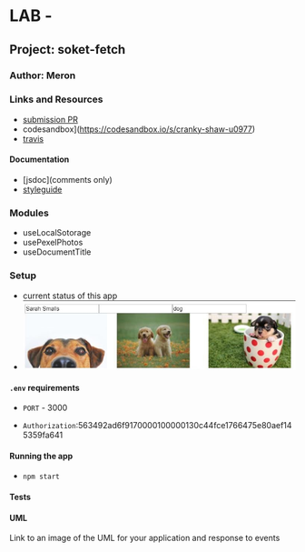 # LAB - 

## Project: soket-fetch

### Author: Meron

### Links and Resources
* [submission PR](https://github.com/meron-401n14/lab-23/pull/1)
* codesandbox](https://codesandbox.io/s/cranky-shaw-u0977)
* [travis](https://lxyz.com/)


#### Documentation
* [jsdoc](comments only)
* [styleguide](https://github.com/shri/JSDoc-Style-Guide#functions)


### Modules
* useLocalSotorage
* usePexelPhotos
* useDocumentTitle


### Setup

* current status of this app
* ![guid-to-search-photos](search-by-query.JPG)
#### `.env` requirements
* `PORT` - 3000

* `Authorization`:563492ad6f9170000100000130c44fce1766475e80aef145359fa641

#### Running the app
* `npm start`

  
#### Tests


#### UML
Link to an image of the UML for your application and response to events